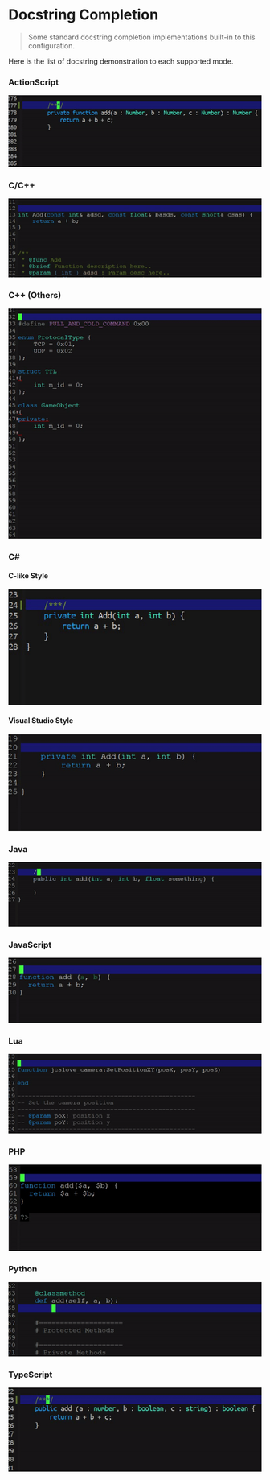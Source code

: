 # Docstring Completion
> Some standard docstring completion implementations 
built-in to this configuration.

Here is the list of docstring demonstration to each 
supported mode.


### ActionScript

<img src="./as-doc-demo.gif"/>

### C/C++

<img src="./cc-doc-demo.gif"/>

### C++ (Others)

<img src="./cpp-doc-demo.gif"/>

### C#

#### C-like Style

<img src="./csharp-doc-demo.gif"/>

#### Visual Studio Style

<img src="./csharp-vs-doc-demo.gif"/>

### Java

<img src="./java-doc-demo.gif"/>

### JavaScript

<img src="./js-doc-demo.gif"/>

### Lua

<img src="./lua-doc-demo.gif"/>

### PHP

<img src="./php-doc-demo.gif"/>

### Python

<img src="./python-doc-demo.gif"/>

### TypeScript

<img src="./ts-doc-demo.gif"/>
